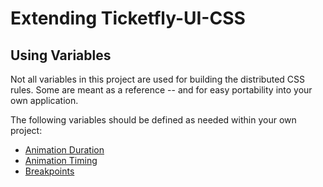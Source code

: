 # Extending Ticketfly-UI-CSS

## Using Variables

Not all variables in this project are used for building the distributed CSS rules.
Some are meant as a reference -- and for easy portability into your own application.

The following variables should be defined as needed within your own project:

* [Animation Duration]()
* [Animation Timing]()
* [Breakpoints]()
